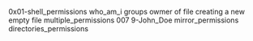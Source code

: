 0x01-shell_permissions
who_am_i
groups
owmer of file
creating a new empty file
multiple_permissions
007
9-John_Doe
mirror_permissions
directories_permissions
